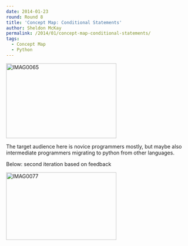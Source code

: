 ```yaml
---
date: 2014-01-23
round: Round 8
title: 'Concept Map: Conditional Statements'
author: Sheldon McKay
permalink: /2014/01/concept-map-conditional-statements/
tags:
  - Concept Map
  - Python
---
```

[<img class="alignnone size-medium wp-image-5669" alt="IMAG0065" src="http://files.software-carpentry.org/training-course/2014/01/IMAG0065-300x204.jpg" width="300" height="204" />][1]

The target audience here is novice programmers mostly, but maybe also intermediate programmers migrating to python from other languages.

Below: second iteration based on feedback

[<img class="alignnone size-medium wp-image-5734" alt="IMAG0077" src="http://files.software-carpentry.org/training-course/2014/01/IMAG0077-300x184.jpg" width="300" height="184" />][2]

&nbsp;

 [1]: http://files.software-carpentry.org/training-course/2014/01/IMAG0065.jpg
 [2]: http://files.software-carpentry.org/training-course/2014/01/IMAG0077.jpg
